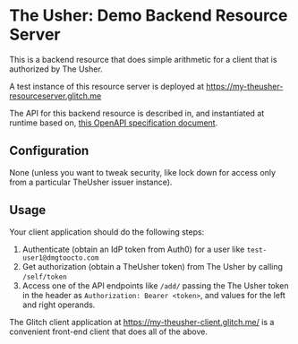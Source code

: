 # The Usher: Demo Backend Resource Server

This is a backend resource that does simple arithmetic for a client that is authorized by The Usher.

A test instance of this resource server is deployed at https://my-theusher-resourceserver.glitch.me

The API for this backend resource is described in, and instantiated at runtime based on, [this OpenAPI specification document](math-service-openapi-spec.yaml).

## Configuration

None (unless you want to tweak security, like lock down for access only from a particular TheUsher issuer instance).

## Usage

Your client application should do the following steps:

1. Authenticate (obtain an IdP token from Auth0) for a user like `test-user1@dmgtoocto.com`
1. Get authorization (obtain a TheUsher token) from The Usher by calling `/self/token`
1. Access one of the API endpoints like `/add/` passing the The Usher token in the header as `Authorization: Bearer <token>`, and values for the left and right operands.

The Glitch client application at https://my-theusher-client.glitch.me/ is a convenient front-end client that does all of the above.
